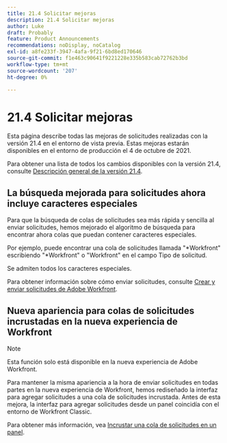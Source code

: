 ```yaml
---
title: 21.4 Solicitar mejoras
description: 21.4 Solicitar mejoras
author: Luke
draft: Probably
feature: Product Announcements
recommendations: noDisplay, noCatalog
exl-id: a8fe233f-3947-4afa-9f21-6bd8ed170646
source-git-commit: f1e463c90641f9221228e335b583cab72762b3bd
workflow-type: tm+mt
source-wordcount: '207'
ht-degree: 0%

---
```


# 21.4 Solicitar mejoras

Esta página describe todas las mejoras de solicitudes realizadas con la versión 21.4 en el entorno de vista previa. Estas mejoras estarán disponibles en el entorno de producción el 4 de octubre de 2021.

Para obtener una lista de todos los cambios disponibles con la versión 21.4, consulte [Descripción general de la versión 21.4](../../../product-announcements/product-releases/21.4-release-activity/21-4-release-overview.md).

## La búsqueda mejorada para solicitudes ahora incluye caracteres especiales

Para que la búsqueda de colas de solicitudes sea más rápida y sencilla al enviar solicitudes, hemos mejorado el algoritmo de búsqueda para encontrar ahora colas que puedan contener caracteres especiales.

Por ejemplo, puede encontrar una cola de solicitudes llamada &quot;&#42;Workfront&quot; escribiendo &quot;&#42;Workfront&quot; o &quot;Workfront&quot; en el campo Tipo de solicitud.

Se admiten todos los caracteres especiales.

Para obtener información sobre cómo enviar solicitudes, consulte [Crear y enviar solicitudes de Adobe Workfront](/help/quicksilver/manage-work/requests/create-requests/create-submit-requests.md).

## Nueva apariencia para colas de solicitudes incrustadas en la nueva experiencia de Workfront

>[!NOTE]
>
>Esta función solo está disponible en la nueva experiencia de Adobe Workfront.

Para mantener la misma apariencia a la hora de enviar solicitudes en todas partes en la nueva experiencia de Workfront, hemos rediseñado la interfaz para agregar solicitudes a una cola de solicitudes incrustada. Antes de esta mejora, la interfaz para agregar solicitudes desde un panel coincidía con el entorno de Workfront Classic.

Para obtener más información, vea [Incrustar una cola de solicitudes en un panel](../../../reports-and-dashboards/dashboards/creating-and-managing-dashboards/embed-request-queue-dashboard.md).

